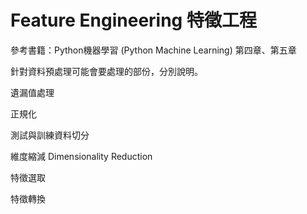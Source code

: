 # Feature Engineering 特徵工程

參考書籍：Python機器學習 (Python Machine Learning) 第四章、第五章

針對資料預處理可能會要處理的部份，分別說明。

遺漏值處理

正規化

測試與訓練資料切分

維度縮減 Dimensionality Reduction

特徵選取

特徵轉換
